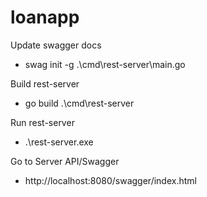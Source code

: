 # loanapp

Update swagger docs
- swag init -g .\cmd\rest-server\main.go

Build rest-server
- go build  .\cmd\rest-server

Run rest-server
- .\rest-server.exe

Go to Server API/Swagger

- http://localhost:8080/swagger/index.html